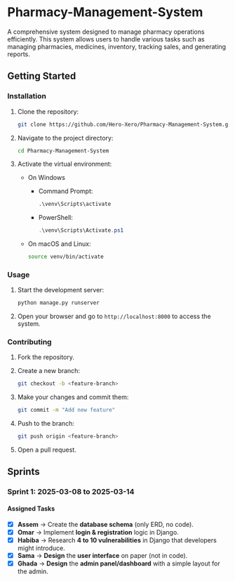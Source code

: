 # Pharmacy-Management-System

A comprehensive system designed to manage pharmacy operations efficiently. This system allows users to handle various tasks such as managing pharmacies, medicines, inventory, tracking sales, and generating reports.

## Getting Started

### Installation

1. Clone the repository:

    ```bash
    git clone https://github.com/Hero-Xero/Pharmacy-Management-System.git
    ```

2. Navigate to the project directory:

    ```bash
    cd Pharmacy-Management-System
    ```

3. Activate the virtual environment:

    - On Windows
        - Command Prompt:

            ```cmd
            .\venv\Scripts\activate
            ```

        - PowerShell:

            ```powershell
            .\venv\Scripts\Activate.ps1
            ```

    - On macOS and Linux:

        ```bash
        source venv/bin/activate
        ```

### Usage

1. Start the development server:

    ```bash
    python manage.py runserver
    ```

2. Open your browser and go to `http://localhost:8000` to access the system.

### Contributing

1. Fork the repository.
2. Create a new branch:

    ```bash
    git checkout -b <feature-branch> 
    ```

3. Make your changes and commit them:

    ```bash
    git commit -m "Add new feature" 
    ```

4. Push to the branch:

    ```bash
    git push origin <feature-branch>
    ```

5. Open a pull request.

## Sprints

### **Sprint 1: 2025-03-08 to 2025-03-14**

#### **Assigned Tasks**

- [x]  **Assem** → Create the **database schema** (only ERD, no code).
- [x]  **Omar** → Implement **login & registration** logic in Django.
- [x]  **Habiba** → Research **4 to 10 vulnerabilities** in Django that developers might introduce.
- [x]  **Sama** → **Design** the **user interface** on paper (not in code).
- [x]  **Ghada** → **Design** the **admin panel/dashboard** with a simple layout for the admin.
